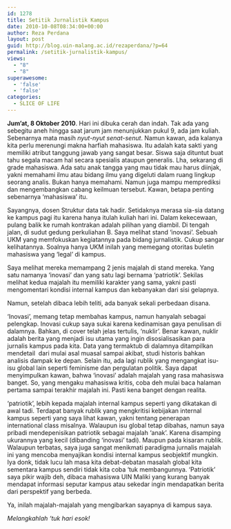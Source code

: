 ```yaml
---
id: 1278
title: Setitik Jurnalistik Kampus
date: 2010-10-08T08:34:00+00:00
author: Reza Perdana
layout: post
guid: http://blog.uin-malang.ac.id/rezaperdana/?p=64
permalink: /setitik-jurnalistik-kampus/
views:
  - "8"
  - "8"
superawesome:
  - 'false'
  - 'false'
categories:
  - SLICE OF LIFE
---
```

**Jum’at, 8 Oktober 2010**. Hari ini dibuka cerah dan indah. Tak ada yang sebegitu aneh hingga saat jarum jam menunjukkan pukul 9, ada jam kuliah. Sebenarnya mata masih _nyut-nyut senat-senut_. Namun kawan, ada kalanya kita perlu merenungi makna harfiah mahasiswa. Itu adalah kata sakti yang memiliki atribut tanggung jawab yang sangat besar. Siswa saja dituntut buat tahu segala macam hal secara spesialis ataupun generalis. Lha, sekarang di grade mahasiswa. Ada satu anak tangga yang mau tidak mau harus diinjak, yakni memahami ilmu atau bidang ilmu yang digeluti dalam ruang lingkup seorang analis. Bukan hanya memahami.<!--more--> Namun juga mampu memprediksi dan mengembangkan cabang keilmuan tersebut. Kawan, betapa penting sebenarnya ‘mahasiswa’ itu.

Sayangnya, dosen Struktur data tak hadir. Setidaknya merasa sia-sia datang ke kampus pagi itu karena hanya itulah kuliah hari ini. Dalam kekecewaan, pulang balik ke rumah kontrakan adalah pilihan yang diambil. Di tengah jalan, di sudut gedung perkuliahan B. Saya melihat stand ‘inovasi’. Sebuah UKM yang memfokuskan kegiatannya pada bidang jurnalistik. Cukup sangar kelihatannya. Soalnya hanya UKM inilah yang memegang otoritas buletin mahasiswa yang ‘legal’ di kampus.

Saya melihat mereka memampang 2 jenis majalah di stand mereka. Yang satu namanya ‘inovasi’ dan yang satu lagi bernama ‘patriotik’. Sekilas melihat kedua majalah itu memiliki karakter yang sama, yakni pasti mengomentari kondisi internal kampus dan kebanyakan dari sisi gelapnya.

Namun, setelah dibaca lebih teliti, ada banyak sekali perbedaan disana.

‘Inovasi’, memang tetap membahas kampus, namun hanyalah sebagai pelengkap. Inovasi cukup saya sukai karena kedinamisan gaya penulisan di dalamnya. Bahkan, di cover telah jelas tertulis, ‘nuklir’. Benar kawan, nuklir adalah berita yang menjadi isu utama yang ingin disosialisasikan para jurnalis kampus pada kita. Data yang termaktub di dalamnya ditampilkan mendetail  dari mulai asal muasal sampai akibat, studi historis bahkan analisis dampak ke depan. Selain itu, ada lagi rublik yang mengangkat isu-isu global lain seperti feminisme dan pergulatan politik. Saya dapat menyimpulkan kawan, bahwa ‘inovasi’ adalah majalah yang rasa mahasiswa banget. So, yang mengaku mahasiswa kritis, coba deh mulai baca halaman pertama sampai terakhir majalah ini. Pasti kena banget dengan realita.

‘patriotik’, lebih kepada majalah internal kampus seperti yang dikatakan di awal tadi. Terdapat banyak rublik yang mengkritisi kebijakan internal kampus seperti yang saya lihat kawan, yakni tentang penerapan international class misalnya. Walaupun isu global tetap dibahas, namun saya pribadi mendepenisikan patriotik sebagai majalah ‘anak’. Karena disamping ukurannya yang kecil (dibanding ‘inovasi’ tadi). Maupun pada kisaran rublik. Walaupun terbatas, saya juga sangat menikmati paradigma jurnalis majalah ini yang mencoba menyajikan kondisi internal kampus seobjektif mungkin. Iya donk, tidak lucu lah masa kita debat-debatan masalah global kita sementara kampus sendiri tidak kita coba ‘tuk membangunnya. ‘Patriotik’ saya pikir wajib deh, dibaca mahasiswa UIN Maliki yang kurang banyak mendapat informasi seputar kampus atau sekedar ingin mendapatkan berita dari perspektif yang berbeda.

Ya, inilah majalah-majalah yang mengibarkan sayapnya di kampus saya.

_Melangkahlah ‘tuk hari esok!_